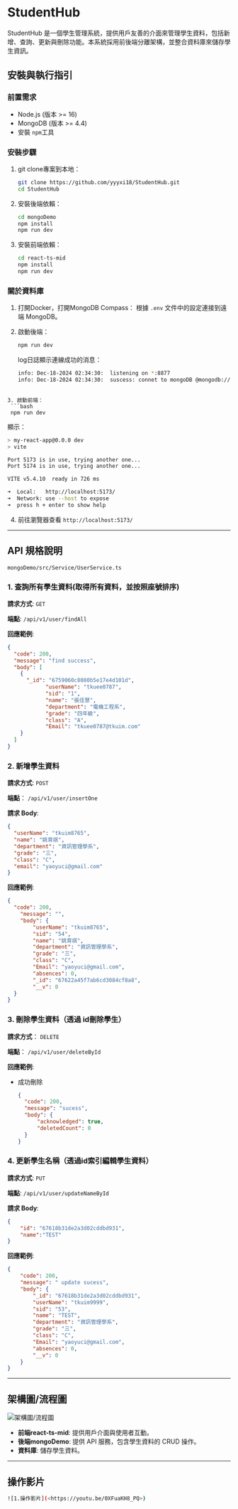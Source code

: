 # StudentHub

StudentHub 是一個學生管理系統，提供用戶友善的介面來管理學生資料，包括新增、查詢、更新與刪除功能。本系統採用前後端分離架構，並整合資料庫來儲存學生資訊。

## 安裝與執行指引

### 前置需求
- Node.js (版本 >= 16)
- MongoDB (版本 >= 4.4)
- 安裝 `npm`工具

### 安裝步驟
1. git clone專案到本地：
   ```bash
   git clone https://github.com/yyyxi18/StudentHub.git
   cd StudentHub
   ```

2. 安裝後端依賴：
   ```bash
   cd mongoDemo
   npm install
   npm run dev
   ```

3. 安裝前端依賴：
   ```bash
   cd react-ts-mid
   npm install
   npm run dev
   ```

### 關於資料庫
1. 打開Docker，打開MongoDB Compass：
   根據 `.env` 文件中的設定連接到遠端 MongoDB。

2. 啟動後端：
   ```bash
   npm run dev
   ```
   log日誌顯示連線成功的消息：
   ```bash
   info: Dec-18-2024 02:34:30: 	listening on *:8877
   info: Dec-18-2024 02:34:30: 	suscess: connet to mongoDB @mongodb://yyyxi:yyyxi411631269@127.0.0.1:27017/411631269
  ```

3. 啟動前端：
   ```bash
   npm run dev
   ```

   顯示：
   ```bash
   > my-react-app@0.0.0 dev
   > vite

   Port 5173 is in use, trying another one...
   Port 5174 is in use, trying another one...

   VITE v5.4.10  ready in 726 ms

  ➜  Local:   http://localhost:5173/
  ➜  Network: use --host to expose
  ➜  press h + enter to show help
  ```

  4. 前往瀏覽器查看 `http://localhost:5173/`

---

## API 規格說明
`mongoDemo/src/Service/UserService.ts`
### 1. 查詢所有學生資料(取得所有資料，並按照座號排序)

**請求方式**: `GET`

**端點**: `/api/v1/user/findAll`

**回應範例**:
```json
{
  "code": 200,
  "message": "find success",
  "body": [
    {
      "_id": "6759060c8080b5e17e4d101d",
            "userName": "tkuee0787",
            "sid": "1",
            "name": "張佳慧",
            "department": "電機工程系",
            "grade": "四年級",
            "class": "A",
            "Email": "tkuee0787@tkuim.com"
    }
  ]
}
```

### 2. 新增學生資料
**請求方式**: `POST`

**端點**： `/api/v1/user/insertOne`

**請求 Body**:
```json
{
  "userName": "tkuim8765",
  "name": "姚育祺",
  "department": "資訊管理學系",
  "grade": "三",
  "class": "C",
  "email": "yaoyuci@gmail.com"
}
```

**回應範例**:
```json
{
  "code": 200,
    "message": "",
    "body": {
        "userName": "tkuim8765",
        "sid": "54",
        "name": "姚育祺",
        "department": "資訊管理學系",
        "grade": "三",
        "class": "C",
        "Email": "yaoyuci@gmail.com",
        "absences": 0,
        "_id": "67622a45f7ab6cd3084cf8a8",
        "__v": 0
  }
}
```

### 3. 刪除學生資料（透過 id刪除學生）
**請求方式**： `DELETE`

**端點**： `/api/v1/user/deleteById`

**回應範例**:
- 成功刪除
  ```json
  {
    "code": 200,
    "message": "sucess",
    "body": {
        "acknowledged": true,
        "deletedCount": 0
    }
  }
  ```

### 4. 更新學生名稱（透過id索引編輯學生資料）
**請求方式**: `PUT`

**端點**: `/api/v1/user/updateNameById`

**請求 Body**:
```json
{
    "id": "67618b31de2a3d02cddbd931",
    "name":"TEST"
}
```

**回應範例**:
```json
{
    "code": 200,
    "message": " update sucess",
    "body": {
        "_id": "67618b31de2a3d02cddbd931",
        "userName": "tkuim9999",
        "sid": "53",
        "name": "TEST",
        "department": "資訊管理學系",
        "grade": "三",
        "class": "C",
        "Email": "yaoyuci@gmail.com",
        "absences": 0,
        "__v": 0
    }
}
```

---

## 架構圖/流程圖

![架構圖/流程圖](./image.jpg)

- **前端react-ts-mid**: 提供用戶介面與使用者互動。
- **後端mongoDemo**: 提供 API 服務，包含學生資料的 CRUD 操作。
- **資料庫**: 儲存學生資料。

---

## 操作影片

```bash
![1.操作影片](<https://youtu.be/0XFuaKH8_PQ>)
```
